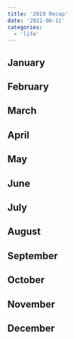 ```yaml
---
title: '2019 Recap'
date: '2021-06-11'
categories:
  - 'life'
---
```


## January

## February

## March

## April

## May

## June

## July

## August

## September

## October

## November

## December

